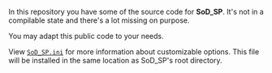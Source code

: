 In this repository you have some of the source code for **SoD_SP**. It's not in a compilable state and there's a lot missing on purpose. 

You may adapt this public code to your needs.

View [`SoD_SP.ini`](https://github.com/RoseKavalier/H3Plugins/blob/master/SoD_SP_Public/Next%20Version/SoD_SP.ini) for more information about customizable options. This file will be installed in the same location as SoD_SP's root directory.
